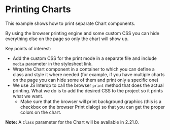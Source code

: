 # Printing Charts

This example shows how to print separate Chart components.

By using the browser printing engine and some custom CSS you can hide everything else on the page so only the chart will show up.

Key points of interest:
* Add the custom CSS for the print mode in a separate file and include `media` parameter in the stylesheet link.
* Wrap the Chart component in a container to which you can define a class and style it where needed (for example, if you have multiple charts on the page you can hide some of them and print only a specific one)
* We use JS Interop to call the browser `print` method that does the actual printing. What we do is to add the desired CSS to the project so it prints what we want.
    * Make sure that the browser will print background graphics (this is a checkbox on the browser Print dialog) so that you can get the proper colors on the chart.
	
<strong>Note:</strong> A `Class` parameter for the Chart will be available in 2.21.0. 
